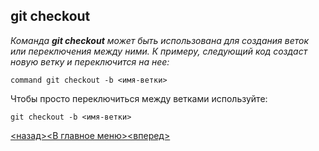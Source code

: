 ## git checkout

*Команда **git checkout** может быть использована для создания веток или переключения между ними. К примеру, следующий код создаст новую ветку и переключится на нее:*

```bash=
command git checkout -b <имя-ветки>
```

Чтобы просто переключиться между ветками используйте:

```bash=
git checkout -b <имя-ветки>
```

[<назад>](./git_remote.md)[<В главное меню>](./readme.md)[<вперед>](./git_clone.md)